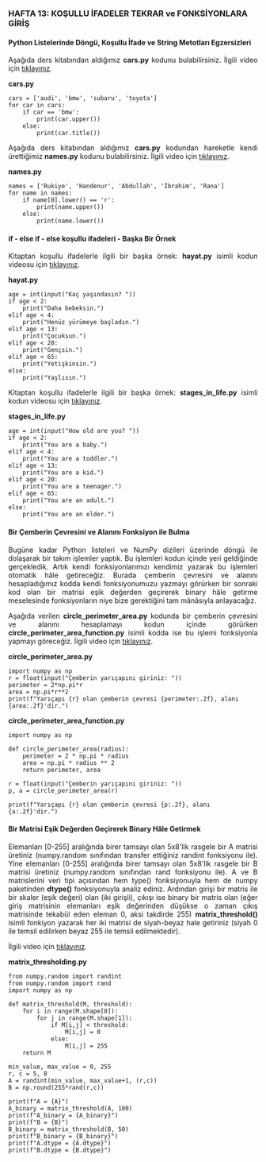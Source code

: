 <h3>HAFTA 13: KOŞULLU İFADELER TEKRAR ve FONKSİYONLARA GİRİŞ</h3>

<h4>Python Listelerinde Döngü, Koşullu İfade ve String Metotları Egzersizleri</h4>

<p align="justify">Aşağıda ders kitabından aldığımız <b>cars.py</b> kodunu bulabilirsiniz. İlgili video için <a href="https://www.youtube.com/watch?v=jaXPlEWvgxQ">tıklayınız</a>.</p>

<p align="justify"><b>cars.py</b></p>

```
cars = ['audi', 'bmw', 'subaru', 'toyota']
for car in cars:
    if car == 'bmw':
        print(car.upper())
    else:
        print(car.title())
```

<p align="justify">Aşağıda ders kitabından aldığımız <b>cars.py</b> kodundan hareketle kendi ürettiğimiz <b>names.py</b> kodunu bulabilirsiniz. İlgili video için <a href="https://www.youtube.com/watch?v=IgQNqG20otU">tıklayınız</a>.</p>

<p align="justify"><b>names.py</b></p>

```
names = ['Rukiye', 'Handenur', 'Abdullah', 'İbrahim', 'Rana']
for name in names:
    if name[0].lower() == 'r':
        print(name.upper())
    else:
        print(name.lower())
```

<h4>if - else if - else koşullu ifadeleri - Başka Bir Örnek</h4>

<p align="justify">Kitaptan koşullu ifadelerle ilgili bir başka örnek: <b>hayat.py</b> isimli kodun videosu için <a href="https://www.youtube.com/watch?v=SChaa65x1Lo&list=PLMoe16OQDeeCpsXqSpWs0LqOYUjlIu_jg&index=28">tıklayınız</a>.</p>

<p align="justify"><b>hayat.py</b></p>

```
age = int(input("Kaç yaşındasın? "))
if age < 2:
    print("Daha bebeksin.")
elif age < 4:
    print("Henüz yürümeye başladın.")
elif age < 13:
    print("Çocuksun.")
elif age < 20:
    print("Gençsin.")
elif age < 65:
    print("Yetişkinsin.")
else:
    print("Yaşlısın.")
```

<p align="justify">Kitaptan koşullu ifadelerle ilgili bir başka örnek: <b>stages_in_life.py</b> isimli kodun videosu için <a href="https://www.youtube.com/watch?v=tOWbycYozGk&list=PLMoe16OQDeeCpsXqSpWs0LqOYUjlIu_jg&index=29">tıklayınız</a>.</p>

<b>stages_in_life.py</b>

```
age = int(input("How old are you? "))
if age < 2:
    print("You are a baby.")
elif age < 4:
    print("You are a toddler.")
elif age < 13:
    print("You are a kid.")
elif age < 20:
    print("You are a teenager.")
elif age < 65:
    print("You are an adult.")
else:
    print("You are an elder.")
```

<h4>Bir Çemberin Çevresini ve Alanını Fonksiyon ile Bulma</h4>

<p align="justify">Bugüne kadar Python listeleri ve NumPy dizileri üzerinde döngü ile dolaşarak bir takım işlemler yaptık. Bu işlemleri kodun içinde yeri geldiğinde gerçekledik. Artık kendi fonksiyonlarımızı kendimiz yazarak bu işlemleri otomatik hâle getireceğiz. Burada çemberin çevresini ve alanını hesapladığımız kodda kendi fonksiyonumuzu yazmayı görürken bir sonraki kod olan bir matrisi eşik değerden geçirerek binary hâle getirme meselesinde fonksiyonların niye bize gerektiğini tam mânâsıyla anlayacağız.</p>

<p align="justify">Aşağıda verilen <b>circle_perimeter_area.py</b> kodunda bir çemberin çevresini ve alanını hesaplamayı kodun içinde görürken <b>circle_perimeter_area_function.py</b> isimli kodda ise bu işlemi fonksiyonla yapmayı göreceğiz. İlgili video için <a href="https://www.youtube.com/watch?v=DovWv00Ctac&list=PLMoe16OQDeeCpsXqSpWs0LqOYUjlIu_jg&index=30">tıklayınız</a>.</p>

<b>circle_perimeter_area.py</b>

```
import numpy as np
r = float(input("Çemberin yarıçapını giriniz: "))
perimeter = 2*np.pi*r
area = np.pi*r**2
print(f"Yarıçapı {r} olan çemberin çevresi {perimeter:.2f}, alanı {area:.2f}'dir.")
```

<b>circle_perimeter_area_function.py</b>

```
import numpy as np

def circle_perimeter_area(radius):
    perimeter = 2 * np.pi * radius
    area = np.pi * radius ** 2
    return perimeter, area

r = float(input("Çemberin yarıçapını giriniz: "))
p, a = circle_perimeter_area(r)

print(f"Yarıçapı {r} olan çemberin çevresi {p:.2f}, alanı {a:.2f}'dir.")
```

<h4>Bir Matrisi Eşik Değerden Geçirerek Binary Hâle Getirmek</h4>

<p align="justify">Elemanları [0-255] aralığında birer tamsayı olan 5x8'lik rasgele bir A matrisi üretiniz (numpy.random sınıfından transfer ettiğiniz randint fonksiyonu ile). Yine elemanları [0-255] aralığında birer tamsayı olan 5x8'lik rasgele bir B matrisi üretiniz (numpy.random sınıfından rand fonksiyonu ile). A ve B matrislerini veri tipi açısından hem type() fonksiyonuyla hem de numpy paketinden <b>dtype()</b> fonksiyonuyla analiz ediniz. Ardından girişi bir matris ile bir skaler (eşik değeri) olan (iki girişli), çıkışı ise binary bir matris olan (eğer giriş matrisinin elemanları eşik değerinden düşükse o zaman çıkış matrisinde tekabül eden eleman 0, aksi takdirde 255) <b>matrix_threshold()</b> isimli fonkiyon yazarak her iki matrisi de siyah-beyaz hale getiriniz (siyah 0 ile temsil edilirken beyaz 255 ile temsil edilmektedir).</a>

<p align="justify">İlgili video için <a href="https://www.youtube.com/watch?v=lc80Qst1TGs&list=PLMoe16OQDeeCpsXqSpWs0LqOYUjlIu_jg&index=31">tıklayınız</a>.</a>

<b>matrix_thresholding.py</b>

```
from numpy.random import randint
from numpy.random import rand
import numpy as np

def matrix_threshold(M, threshold):
    for i in range(M.shape[0]):
        for j in range(M.shape[1]):
            if M[i,j] < threshold:
                M[i,j] = 0
            else:
                M[i,j] = 255
    return M

min_value, max_value = 0, 255
r, c = 5, 8
A = randint(min_value, max_value+1, (r,c))
B = np.round(255*rand(r,c))

print(f"A = {A}")
A_binary = matrix_threshold(A, 100)
print(f"A_binary = {A_binary}")
print(f"B = {B}")
B_binary = matrix_threshold(B, 50)
print(f"B_binary = {B_binary}")
print(f"A.dtype = {A.dtype}")
print(f"B.dtype = {B.dtype}")
```
